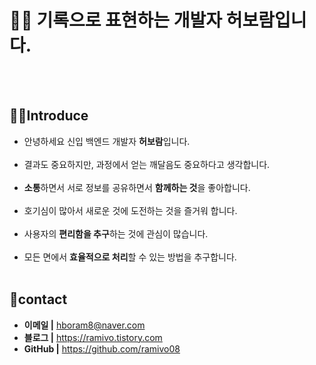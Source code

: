 
# 👩‍💻 기록으로 표현하는 개발자 허보람입니다.
<br></br>

## 🧚‍♀️Introduce
 - 안녕하세요 신입 백엔드 개발자 **허보람**입니다.<br></br>
 - 결과도 중요하지만, 과정에서 얻는 깨달음도 중요하다고 생각합니다.<br></br>
 - **소통**하면서 서로 정보를 공유하면서 **함께하는 것**을 좋아합니다.<br></br>
 - 호기심이 많아서 새로운 것에 도전하는 것을 즐거워 합니다.<br></br>
 - 사용자의 **편리함을 추구**하는 것에 관심이 많습니다.<br></br>
 - 모든 면에서 **효율적으로 처리**할 수 있는 방법을 추구합니다.<br></br>

## 💌contact
 - **이메일 |** hboram8@naver.com
 - **블로그 |** https://ramivo.tistory.com
 - **GitHub |** https://github.com/ramivo08
 <br></br>
